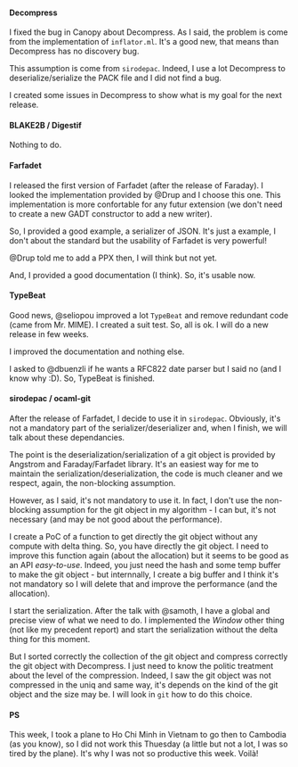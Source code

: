 #### Decompress

I fixed the bug in Canopy about Decompress. As I said, the problem is come from
the implementation of `inflator.ml`. It's a good new, that means than Decompress
has no discovery bug.

This assumption is come from `sirodepac`. Indeed, I use a lot Decompress to
deserialize/serialize the PACK file and I did not find a bug.

I created some issues in Decompress to show what is my goal for the next release.

#### BLAKE2B / Digestif

Nothing to do.

#### Farfadet

I released the first version of Farfadet (after the release of Faraday). I
looked the implementation provided by @Drup and I choose this one. This
implementation is more confortable for any futur extension (we don't need to
create a new GADT constructor to add a new writer).

So, I provided a good example, a serializer of JSON. It's just a example, I
don't about the standard but the usability of Farfadet is very powerful!

@Drup told me to add a PPX then, I will think but not yet.

And, I provided a good documentation (I think). So, it's usable now.

#### TypeBeat

Good news, @seliopou improved a lot `TypeBeat` and remove redundant code (came
from Mr. MIME). I created a suit test. So, all is ok. I will do a new release in
few weeks.

I improved the documentation and nothing else.

I asked to @dbuenzli if he wants a RFC822 date parser but I said no (and I know why :D).
So, TypeBeat is finished.

#### sirodepac / ocaml-git

After the release of Farfadet, I decide to use it in `sirodepac`. Obviously,
it's not a mandatory part of the serializer/deserializer and, when I finish, we
will talk about these dependancies.

The point is the deserialization/serialization of a git object is provided by
Angstrom and Faraday/Farfadet library. It's an easiest way for me to maintain
the serialization/deserialization, the code is much cleaner and we respect,
again, the non-blocking assumption.

However, as I said, it's not mandatory to use it. In fact, I don't use the
non-blocking assumption for the git object in my algorithm - I can but, it's not
necessary (and may be not good about the performance).

I create a PoC of a function to get directly the git object without any compute
with delta thing. So, you have directly the git object. I need to improve this
function again (about the allocation) but it seems to be good as an API
*easy-to-use*. Indeed, you just need the hash and some temp buffer to make the
git object - but internnally, I create a big buffer and I think it's not
mandatory so I will delete that and improve the performance (and the
allocation).

I start the serialization. After the talk with @samoth, I have a global and
precise view of what we need to do. I implemented the *Window* other thing (not
like my precedent report) and start the serialization without the delta thing
for this moment.

But I sorted correctly the collection of the git object and compress correctly
the git object with Decompress. I just need to know the politic treatment about
the level of the compression. Indeed, I saw the git object was not compressed in
the uniq and same way, it's depends on the kind of the git object and the size
may be. I will look in `git` how to do this choice.

#### PS

This week, I took a plane to Ho Chi Minh in Vietnam to go then to Cambodia (as
you know), so I did not work this Thuesday (a little but not a lot, I was so
tired by the plane). It's why I was not so productive this week. Voilà!
